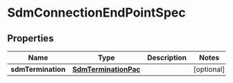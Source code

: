 
# SdmConnectionEndPointSpec

## Properties
Name | Type | Description | Notes
------------ | ------------- | ------------- | -------------
**sdmTermination** | [**SdmTerminationPac**](SdmTerminationPac.md) |  |  [optional]



